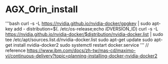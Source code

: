 # AGX_Orin_install

'''bash
curl -s -L https://nvidia.github.io/nvidia-docker/gpgkey | sudo apt-key add -
distribution=$(. /etc/os-release;echo $ID$VERSION_ID)
curl -s -L https://nvidia.github.io/nvidia-docker/$distribution/nvidia-docker.list | sudo tee /etc/apt/sources.list.d/nvidia-docker.list
sudo apt-get update
sudo apt-get install nvidia-docker2
sudo systemctl restart docker.service
'''
// reference 
https://www.ibm.com/docs/zh-tw/mas-cd/maximo-vi/continuous-delivery?topic=planning-installing-docker-nvidia-docker2
